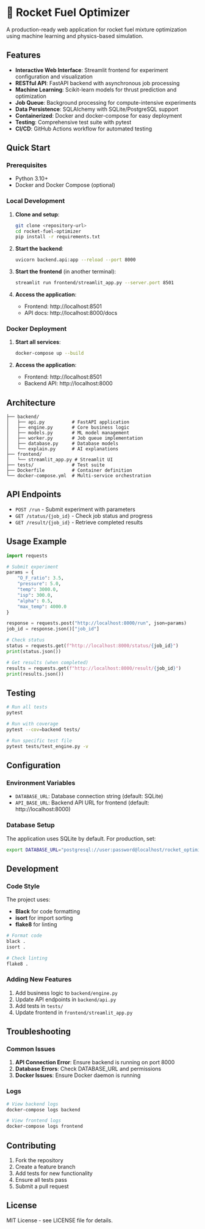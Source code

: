 # 🚀 Rocket Fuel Optimizer

A production-ready web application for rocket fuel mixture optimization using machine learning and physics-based simulation.

## Features

- **Interactive Web Interface**: Streamlit frontend for experiment configuration and visualization
- **RESTful API**: FastAPI backend with asynchronous job processing
- **Machine Learning**: Scikit-learn models for thrust prediction and optimization
- **Job Queue**: Background processing for compute-intensive experiments
- **Data Persistence**: SQLAlchemy with SQLite/PostgreSQL support
- **Containerized**: Docker and docker-compose for easy deployment
- **Testing**: Comprehensive test suite with pytest
- **CI/CD**: GitHub Actions workflow for automated testing

## Quick Start

### Prerequisites

- Python 3.10+
- Docker and Docker Compose (optional)

### Local Development

1. **Clone and setup**:
   ```bash
   git clone <repository-url>
   cd rocket-fuel-optimizer
   pip install -r requirements.txt
   ```

2. **Start the backend**:
   ```bash
   uvicorn backend.api:app --reload --port 8000
   ```

3. **Start the frontend** (in another terminal):
   ```bash
   streamlit run frontend/streamlit_app.py --server.port 8501
   ```

4. **Access the application**:
   - Frontend: http://localhost:8501
   - API docs: http://localhost:8000/docs

### Docker Deployment

1. **Start all services**:
   ```bash
   docker-compose up --build
   ```

2. **Access the application**:
   - Frontend: http://localhost:8501
   - Backend API: http://localhost:8000

## Architecture

```
├── backend/
│   ├── api.py          # FastAPI application
│   ├── engine.py       # Core business logic
│   ├── models.py       # ML model management
│   ├── worker.py       # Job queue implementation
│   ├── database.py     # Database models
│   └── explain.py      # AI explanations
├── frontend/
│   └── streamlit_app.py # Streamlit UI
├── tests/              # Test suite
├── Dockerfile          # Container definition
└── docker-compose.yml  # Multi-service orchestration
```

## API Endpoints

- `POST /run` - Submit experiment with parameters
- `GET /status/{job_id}` - Check job status and progress
- `GET /result/{job_id}` - Retrieve completed results

## Usage Example

```python
import requests

# Submit experiment
params = {
    "O_F_ratio": 3.5,
    "pressure": 5.0,
    "temp": 3000.0,
    "isp": 300.0,
    "alpha": 0.5,
    "max_temp": 4000.0
}

response = requests.post("http://localhost:8000/run", json=params)
job_id = response.json()["job_id"]

# Check status
status = requests.get(f"http://localhost:8000/status/{job_id}")
print(status.json())

# Get results (when completed)
results = requests.get(f"http://localhost:8000/result/{job_id}")
print(results.json())
```

## Testing

```bash
# Run all tests
pytest

# Run with coverage
pytest --cov=backend tests/

# Run specific test file
pytest tests/test_engine.py -v
```

## Configuration

### Environment Variables

- `DATABASE_URL`: Database connection string (default: SQLite)
- `API_BASE_URL`: Backend API URL for frontend (default: http://localhost:8000)

### Database Setup

The application uses SQLite by default. For production, set:

```bash
export DATABASE_URL="postgresql://user:password@localhost/rocket_optimizer"
```

## Development

### Code Style

The project uses:
- **Black** for code formatting
- **isort** for import sorting  
- **flake8** for linting

```bash
# Format code
black .
isort .

# Check linting
flake8 .
```

### Adding New Features

1. Add business logic to `backend/engine.py`
2. Update API endpoints in `backend/api.py`
3. Add tests in `tests/`
4. Update frontend in `frontend/streamlit_app.py`

## Troubleshooting

### Common Issues

1. **API Connection Error**: Ensure backend is running on port 8000
2. **Database Errors**: Check DATABASE_URL and permissions
3. **Docker Issues**: Ensure Docker daemon is running

### Logs

```bash
# View backend logs
docker-compose logs backend

# View frontend logs  
docker-compose logs frontend
```

## Contributing

1. Fork the repository
2. Create a feature branch
3. Add tests for new functionality
4. Ensure all tests pass
5. Submit a pull request

## License

MIT License - see LICENSE file for details.